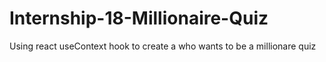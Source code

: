 # Internship-18-Millionaire-Quiz
Using react useContext hook to create a who wants to be a millionare quiz
